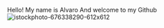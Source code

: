Hello! My name is Alvaro
And welcome to my Github
![istockphoto-676338290-612x612](https://user-images.githubusercontent.com/64491866/129089813-2ea98672-a9d3-4a4c-bb9d-3873c52dd33d.jpg)
